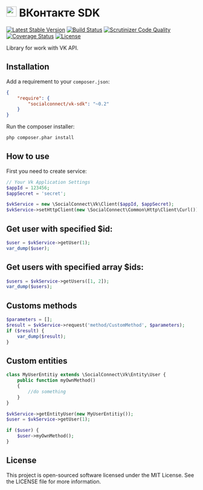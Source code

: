 # <img src="https://socialconnect.github.io/assets/icons/vk.png" width="27"> ВКонтакте SDK

[![Latest Stable Version](https://poser.pugx.org/SocialConnect/vk-sdk/v/stable.svg)](https://packagist.org/packages/SocialConnect/vk-sdk)
[![Build Status](https://travis-ci.org/SocialConnect/vk-sdk.svg?branch=master)](https://travis-ci.org/SocialConnect/vk-sdk)
[![Scrutinizer Code Quality](https://scrutinizer-ci.com/g/SocialConnect/vk-sdk/badges/quality-score.png?b=master)](https://scrutinizer-ci.com/g/SocialConnect/vk-sdk/?branch=master)
[![Coverage Status](https://img.shields.io/coveralls/SocialConnect/vk-sdk.svg)](https://coveralls.io/r/SocialConnect/vk-sdk?branch=master)
[![License](https://poser.pugx.org/SocialConnect/vk-sdk/license.svg)](https://packagist.org/packages/SocialConnect/vk-sdk)

Library for work with VK API.

Installation
------------

Add a requirement to your `composer.json`:

```json
{
    "require": {
        "socialconnect/vk-sdk": "~0.2"
    }
}
```

Run the composer installer:

```bash
php composer.phar install
```

How to use
----------

First you need to create service:

```php
// Your Vk Application Settings
$appId = 123456;
$appSecret = 'secret';

$vkService = new \SocialConnect\Vk\Client($appId, $appSecret);
$vkService->setHttpClient(new \SocialConnect\Common\Http\Client\Curl());
```

## Get user with specified $id:

```php
$user = $vkService->getUser(1);
var_dump($user);
```

## Get users with specified array $ids:

```php
$users = $vkService->getUsers([1, 2]);
var_dump($users);
```

## Customs methods

```php
$parameters = [];
$result = $vkService->request('method/CustomMethod', $parameters);
if ($result) {
    var_dump($result);
}
```

## Custom entities

```php
class MyUserEntitiy extends \SocialConnect\Vk\Entity\User {
    public function myOwnMethod()
    {
        //do something
    }
}

$vkService->getEntityUser(new MyUserEntitiy());
$user = $vkService->getUser(1);

if ($user) {
    $user->myOwnMethod();
}
```

License
-------

This project is open-sourced software licensed under the MIT License. See the LICENSE file for more information.

